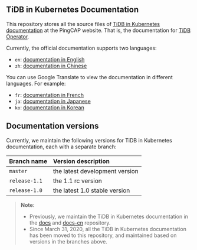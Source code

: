 ## TiDB in Kubernetes Documentation

This repository stores all the source files of [TiDB in Kubernetes documentation](https://pingcap.com/docs/tidb-in-kubernete/) at the PingCAP website. That is, the documentation for [TiDB Operator](https://github.com/pingcap/tidb-operator).

Currently, the official documentation supports two languages:

- `en`: [documentation in English](https://docs.pingcap.com/tidb-in-kubernetes/stable)
- `zh`: [documentation in Chinese](https://docs.pingcap.com/zh/tidb-in-kubernetes/stable)

You can use Google Translate to view the documentation in different languages. For example:

- `fr`: [documentation in French](https://translate.google.com/translate?hl=en&sl=en&tl=fr&u=https%3A%2F%2Fgithub.com%2Fpingcap%2Fdocs-tidb-operator%2Fblob%2Fmaster%2Fen%2FTOC.md)
- `ja`: [documentation in Japanese](https://translate.google.com/translate?hl=en&sl=en&tl=ja&u=https://github.com/pingcap/docs-tidb-operator/blob/master/en/TOC.md)
- `ko`: [documentation in Korean](https://translate.google.com/translate?hl=en&sl=en&tl=ko&u=https%3A%2F%2Fgithub.com%2Fpingcap%2Fdocs-tidb-operator%2Fblob%2Fmaster%2Fen%2FTOC.md)

## Documentation versions


Currently, we maintain the following
versions for TiDB in Kubernetes documentation, each with a separate branch:

| Branch name | Version description |
| :--- | :-- |
| `master` | the latest development version |
| `release-1.1` | the 1.1 rc version |
| `release-1.0` | the latest 1.0 stable version |

> **Note:**
>
> - Previously, we maintain the TiDB in Kubernetes documentation in the [docs](https://github.com/pingcap/docs) and [docs-cn](/pingcap.md#docs-cn) repository.
> - Since March 31, 2020, all the TiDB in Kubernetes documentation has been moved to this repository, and maintained based on versions in the branches above.
